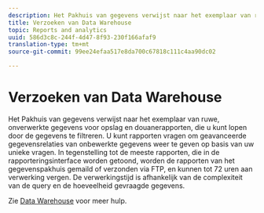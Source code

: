 ```yaml
---
description: Het Pakhuis van gegevens verwijst naar het exemplaar van ruwe, onverwerkte gegevens voor opslag en douanerapporten, die u kunt lopen door de gegevens te filtreren. U kunt rapporten vragen om geavanceerde gegevensrelaties van onbewerkte gegevens weer te geven op basis van uw unieke vragen. In tegenstelling tot de meeste rapporten, die in de rapporteringsinterface worden getoond, worden de rapporten van het gegevenspakhuis gemaild of verzonden via FTP, en kunnen tot 72 uren aan verwerking vergen. De verwerkingstijd is afhankelijk van de complexiteit van de query en de hoeveelheid gevraagde gegevens.
title: Verzoeken van Data Warehouse
topic: Reports and analytics
uuid: 586d3c8c-244f-4d47-8f93-230f166afaf9
translation-type: tm+mt
source-git-commit: 99ee24efaa517e8da700c67818c111c4aa90dc02

---
```



# Verzoeken van Data Warehouse

Het Pakhuis van gegevens verwijst naar het exemplaar van ruwe, onverwerkte gegevens voor opslag en douanerapporten, die u kunt lopen door de gegevens te filtreren. U kunt rapporten vragen om geavanceerde gegevensrelaties van onbewerkte gegevens weer te geven op basis van uw unieke vragen. In tegenstelling tot de meeste rapporten, die in de rapporteringsinterface worden getoond, worden de rapporten van het gegevenspakhuis gemaild of verzonden via FTP, en kunnen tot 72 uren aan verwerking vergen. De verwerkingstijd is afhankelijk van de complexiteit van de query en de hoeveelheid gevraagde gegevens.

<!-- I edited this link so it doesn't point to marketing.adobe.com. Please check -Bob -->

Zie [Data Warehouse](/help/export/data-warehouse/data-warehouse.md) voor meer hulp.
